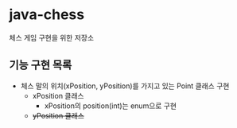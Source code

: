 # java-chess
체스 게임 구현을 위한 저장소



## 기능 구현 목록

- 체스 말의 위치(xPosition, yPosition)를 가지고 있는 Point 클래스 구현
  - xPosition 클래스
    - xPosition의 position(int)는 enum으로 구현
  - ~~yPosition 클래스~~

